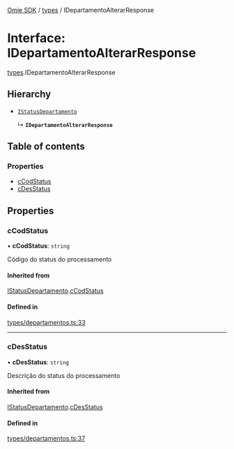 [Omie SDK](../README.md) / [types](../modules/types.md) / IDepartamentoAlterarResponse

# Interface: IDepartamentoAlterarResponse

[types](../modules/types.md).IDepartamentoAlterarResponse

## Hierarchy

- [`IStatusDepartamento`](types.IStatusDepartamento.md)

  ↳ **`IDepartamentoAlterarResponse`**

## Table of contents

### Properties

- [cCodStatus](types.IDepartamentoAlterarResponse.md#ccodstatus)
- [cDesStatus](types.IDepartamentoAlterarResponse.md#cdesstatus)

## Properties

### cCodStatus

• **cCodStatus**: `string`

Código do status do processamento

#### Inherited from

[IStatusDepartamento](types.IStatusDepartamento.md).[cCodStatus](types.IStatusDepartamento.md#ccodstatus)

#### Defined in

[types/departamentos.ts:33](https://github.com/lucas-bogos/omie-sdk/blob/96c014c/src/types/departamentos.ts#L33)

___

### cDesStatus

• **cDesStatus**: `string`

Descrição do status do processamento

#### Inherited from

[IStatusDepartamento](types.IStatusDepartamento.md).[cDesStatus](types.IStatusDepartamento.md#cdesstatus)

#### Defined in

[types/departamentos.ts:37](https://github.com/lucas-bogos/omie-sdk/blob/96c014c/src/types/departamentos.ts#L37)
